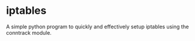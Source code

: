 # iptables

A simple python program to quickly and effectively setup iptables using the conntrack module.
